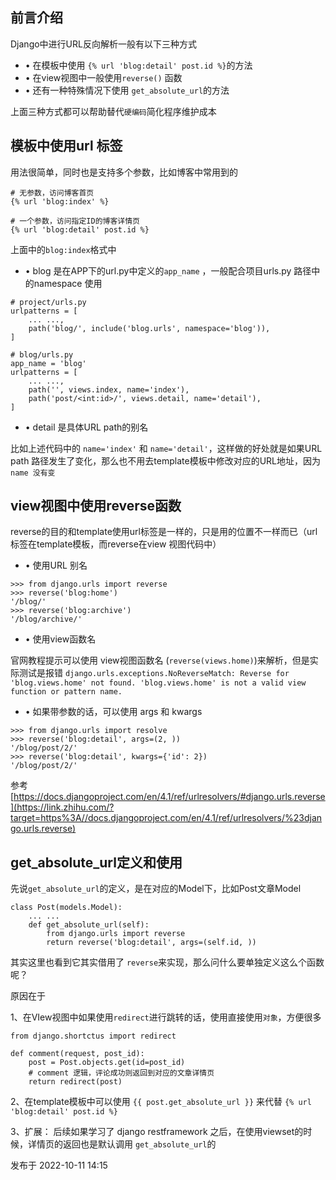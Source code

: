 ## **前言介绍**

Django中进行URL反向解析一般有以下三种方式

- • 在模板中使用 `{% url 'blog:detail' post.id %}`的方法
- • 在view视图中一般使用`reverse()` 函数
- • 还有一种特殊情况下使用 `get_absolute_url`的方法

上面三种方式都可以帮助替代`硬编码`简化程序维护成本

## **模板中使用url 标签**

用法很简单，同时也是支持多个参数，比如博客中常用到的

```text
# 无参数，访问博客首页
{% url 'blog:index' %}

# 一个参数，访问指定ID的博客详情页
{% url 'blog:detail' post.id %}
```

上面中的`blog:index`格式中

- • blog 是在APP下的url.py中定义的`app_name` ，一般配合项目urls.py 路径中的namespace 使用

```text
# project/urls.py
urlpatterns = [
    ... ...,
    path('blog/', include('blog.urls', namespace='blog')),
]

# blog/urls.py
app_name = 'blog'
urlpatterns = [
    ... ...,
    path('', views.index, name='index'),
    path('post/<int:id>/', views.detail, name='detail'),
]
```

- • detail 是具体URL path的别名

比如上述代码中的 `name='index'` 和 `name='detail'`，这样做的好处就是如果URL path 路径发生了变化，那么也不用去template模板中修改对应的URL地址，因为`name 没有变`

## **view视图中使用reverse函数**

reverse的目的和template使用url标签是一样的，只是用的位置不一样而已（url标签在template模板，而reverse在view 视图代码中）

- • 使用URL 别名

```text
>>> from django.urls import reverse
>>> reverse('blog:home')
'/blog/'
>>> reverse('blog:archive')
'/blog/archive/'
```

- • 使用view函数名

官网教程提示可以使用 view视图函数名 (`reverse(views.home)`)来解析，但是实际测试是报错 `django.urls.exceptions.NoReverseMatch: Reverse for 'blog.views.home' not found. 'blog.views.home' is not a valid view function or pattern name.`

- • 如果带参数的话，可以使用 args 和 kwargs

```text
>>> from django.urls import resolve
>>> reverse('blog:detail', args=(2, ))
'/blog/post/2/'
>>> reverse('blog:detail', kwargs={'id': 2})
'/blog/post/2/'
```

参考[https://docs.djangoproject.com/en/4.1/ref/urlresolvers/#django.urls.reverse](https://link.zhihu.com/?target=https%3A//docs.djangoproject.com/en/4.1/ref/urlresolvers/%23django.urls.reverse)

## **get_absolute_url定义和使用**

先说`get_absolute_url`的定义，是在对应的Model下，比如Post文章Model

```text
class Post(models.Model):
    ... ...
    def get_absolute_url(self):
        from django.urls import reverse
        return reverse('blog:detail', args=(self.id, ))
```

其实这里也看到它其实借用了 `reverse`来实现，那么问什么要单独定义这么个函数呢？

原因在于

1、在VIew视图中如果使用`redirect`进行跳转的话，使用直接使用`对象`，方便很多

```text
from django.shortctus import redirect

def comment(request, post_id):
    post = Post.objects.get(id=post_id)
    # comment 逻辑，评论成功则返回到对应的文章详情页
    return redirect(post)
```

2、在template模板中可以使用 `{{ post.get_absolute_url }}` 来代替 `{% url 'blog:detail' post.id %}`

3、扩展： 后续如果学习了 django restframework 之后，在使用viewset的时候，详情页的返回也是默认调用 `get_absolute_url`的

发布于 2022-10-11 14:15